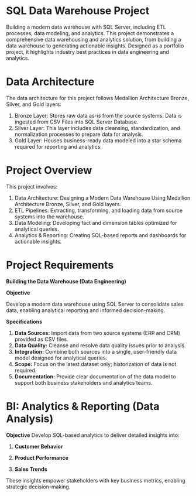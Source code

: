 # SQL Data Warehouse Project
Building a modern data warehouse with SQL Server, including ETL processes, data modeling, and analytics. This project demonstrates a comprehensive data warehousing and analytics solution, from building a data warehouse to generating actionable insights. Designed as a portfolio project, it highlights industry best practices in data engineering and analytics.
# Data Architecture
The data architecture for this project follows Medallion Architecture Bronze, Silver, and Gold layers:
1) Bronze Layer: Stores raw data as-is from the source systems. Data is ingested from CSV Files into SQL Server Database.
2) Silver Layer: This layer includes data cleansing, standardization, and normalization processes to prepare data for analysis.
3) Gold Layer: Houses business-ready data modeled into a star schema required for reporting and analytics.
# Project Overview
This project involves:
1) Data Architecture: Designing a Modern Data Warehouse Using Medallion Architecture Bronze, Silver, and Gold layers.
2) ETL Pipelines: Extracting, transforming, and loading data from source systems into the warehouse.
3) Data Modeling: Developing fact and dimension tables optimized for analytical queries.
4) Analytics & Reporting: Creating SQL-based reports and dashboards for actionable insights.
# Project Requirements
**Building the Data Warehouse (Data Engineering)**

**Objective**

Develop a modern data warehouse using SQL Server to consolidate sales data, enabling analytical reporting and informed decision-making.

**Specifications**
1) **Data Sources:** Import data from two source systems (ERP and CRM) provided as CSV files.
2) **Data Quality:** Cleanse and resolve data quality issues prior to analysis.
3) **Integration:** Combine both sources into a single, user-friendly data model designed for analytical queries.
4) **Scope:** Focus on the latest dataset only; historization of data is not required.
5) **Documentation:** Provide clear documentation of the data model to support both business stakeholders and analytics teams.
# BI: Analytics & Reporting (Data Analysis)
**Objective**
Develop SQL-based analytics to deliver detailed insights into:

1) **Customer Behavior** 

2) **Product Performance**

3) **Sales Trends**

These insights empower stakeholders with key business metrics, enabling strategic decision-making.
